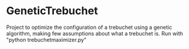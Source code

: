 # GeneticTrebuchet
Project to optimize the configuration of a trebuchet using a genetic algorithm, making few assumptions about what a trebuchet is. Run with "python trebuchetmaximizer.py"
